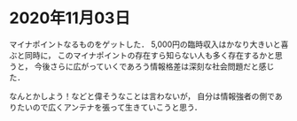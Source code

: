 # 2020年11月03日 


マイナポイントなるものをゲットした．
5,000円の臨時収入はかなり大きいと喜ぶと同時に，
このマイナポイントの存在すら知らない人も多く存在するかと思うと，
今後さらに広がっていくであろう情報格差は深刻な社会問題だと感じた．



なんとかしよう！などと偉そうなことは言わないが，
自分は情報強者の側でありたいので広くアンテナを張って生きていこうと思う．